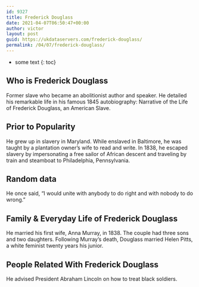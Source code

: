 ```yaml
---
id: 9327
title: Frederick Douglass
date: 2021-04-07T06:50:47+00:00
author: victor
layout: post
guid: https://ukdataservers.com/frederick-douglass/
permalink: /04/07/frederick-douglass/
---
```


* some text
{: toc}


## Who is Frederick Douglass



Former slave who became an abolitionist author and speaker. He detailed his remarkable life in his famous 1845 autobiography: Narrative of the Life of Frederick Douglass, an American Slave.

                
                
                
## Prior to Popularity



He grew up in slavery in Maryland. While enslaved in Baltimore, he was taught by a plantation owner&#8217;s wife to read and write. In 1838, he escaped slavery by impersonating a free sailor of African descent and traveling by train and steamboat to Philadelphia, Pennsylvania.

                
                
                
## Random data



He once said, &#8220;I would unite with anybody to do right and with nobody to do wrong.&#8221;

                
                
                
## Family & Everyday Life of Frederick Douglass



He married his first wife, Anna Murray, in 1838. The couple had three sons and two daughters. Following Murray&#8217;s death, Douglass married Helen Pitts, a white feminist twenty years his junior.

                
                
                
## People Related With Frederick Douglass



He advised President Abraham Lincoln on how to treat black soldiers.

                
              
            
          
          
          